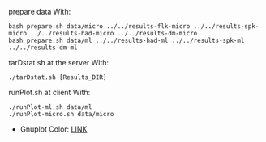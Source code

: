 prepare data With:

    bash prepare.sh data/micro ../../results-flk-micro ../../results-spk-micro ../../results-had-micro ../../results-dm-micro
    bash prepare.sh data/ml ../../results-had-ml ../../results-spk-ml ../../results-dm-ml

tarDstat.sh at the server With:

    ./tarDstat.sh [Results_DIR]

runPlot.sh at client With:

    ./runPlot-ml.sh data/ml
    ./runPlot-micro.sh data/micro

* Gnuplot Color: [LINK][gnu-color]

[gnu-color]: https://www2.uni-hamburg.de/Wiss/FB/15/Sustainability/schneider/gnuplot/colors.htm

